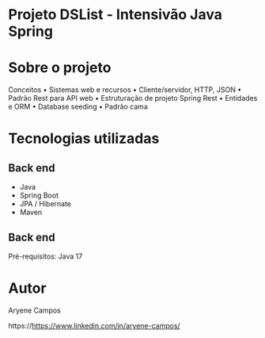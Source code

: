 # Projeto DSList - Intensivão Java Spring

# Sobre o projeto

Conceitos
• Sistemas web e recursos
• Cliente/servidor, HTTP, JSON
• Padrão Rest para API web
• Estruturação de projeto Spring Rest
• Entidades e ORM
• Database seeding
• Padrão cama

# Tecnologias utilizadas
## Back end
- Java
- Spring Boot
- JPA / Hibernate
- Maven

## Back end
Pré-requisitos: Java 17


# Autor

Aryene Campos 

https://https://www.linkedin.com/in/aryene-campos/
